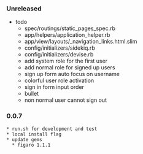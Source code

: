 ### Unreleased
  * todo
    * spec/routings/static_pages_spec.rb
    * app/helpers/application_helper.rb
    * app/view/layouts/_navigation_links.html.slim
    * config/initializers/sidekiq.rb
    * config/initializers/devise.rb
    * add system role for the first user
    * add normal role for signed up users
    * sign up form auto focus on username
    * colorful user role activation
    * sign in form input order
    * bullet
    * non normal user cannot sign out

### 0.0.7
    * run.sh for development and test
    * local install flag
    * update gems
      * figaro 1.1.1
